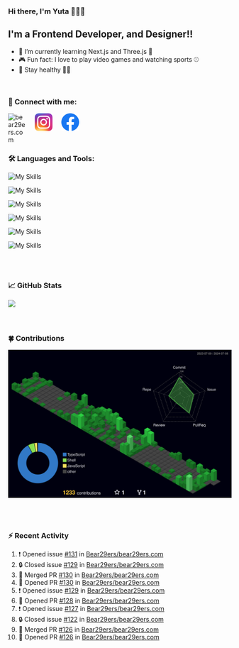### Hi there, I'm Yuta 🤟🏻🐻

## I'm a Frontend Developer, and Designer!!

- 🌱 I’m currently learning Next.js and Three.js 🤣
- 🎮 Fun fact: I love to play video games and watching sports ⚾️
- 🏃 Stay healthy 🏋🏻

<br />

### :wave: Connect with me:

[<img align="left" alt="bear29ers.com" width="40px" src="https://user-images.githubusercontent.com/39920490/156489586-f125813b-e344-46d6-9306-f5786684b976.jpg" style="margin-right: 20px;" />](https://bear29ers.com)
[<img align="left" alt="Yuta Okuma | Instagram" width="40px" src="https://github.com/github/explore/blob/main/topics/instagram/instagram.png?raw=true" style="margin-right: 20px;" />](https://www.instagram.com/bear29ers/)
[<img align="left" alt="Yuta Okuma | Facebook" width="40px" src="https://github.com/github/explore/blob/main/topics/facebook/facebook.png?raw=true" style="margin-right: 20px;" />](https://www.facebook.com/bear29ers/)

<!-- [<img align="left" alt="Yuta Okuma | Wantedly" width="40px" src="https://user-images.githubusercontent.com/39920490/156489528-fdc520d6-10f1-43b6-8bf8-fadf8dcf1a90.jpg" style="margin-right: 20px;" />](https://www.wantedly.com/id/yuta_okuma_b) -->

<br />
<br />
<br />
<br />

### :hammer_and_wrench: Languages and Tools:

![My Skills](https://skillicons.dev/icons?i=html,css,sass,bootstrap,tailwind,js,ts,jquery,threejs,react)

![My Skills](https://skillicons.dev/icons?i=styledcomponents,emotion,materialui,nextjs,vercel,vue,nuxt,pinia,nodejs,express)

![My Skills](https://skillicons.dev/icons?i=webpack,vite,jest,vitest,babel,regex,npm,pnpm,php,laravel)

![My Skills](https://skillicons.dev/icons?i=mysql,sqlite,docker,git,github,githubactions,aws,firebase,vim,neovim)

![My Skills](https://skillicons.dev/icons?i=linux,bash,lua,markdown,svg,webstorm,vscode,atom,figma,xd)

![My Skills](https://skillicons.dev/icons?i=ps,ai,pr,ae,postman,sentry,codepen,stackoverflow,discord,apple)

<br />
<br />

### :chart_with_upwards_trend: GitHub Stats

<div style="display: flex;">
    <a href="https://github.com/Bear29ers">
        <img height="220px;" src="https://github-readme-stats-bear29ers.vercel.app/api?username=Bear29ers&show_icons=true&theme=bear">
    </a>
</div>

<br />
<br />

### :four_leaf_clover: Contributions

![](./profile-3d-contrib/profile-night-green.svg)

<br />
<br />

### :zap: Recent Activity

<!--START_SECTION:activity-->

1. ❗ Opened issue [#131](https://github.com/Bear29ers/bear29ers.com/issues/131) in [Bear29ers/bear29ers.com](https://github.com/Bear29ers/bear29ers.com)
2. 🔒 Closed issue [#129](https://github.com/Bear29ers/bear29ers.com/issues/129) in [Bear29ers/bear29ers.com](https://github.com/Bear29ers/bear29ers.com)
3. 🎉 Merged PR [#130](https://github.com/Bear29ers/bear29ers.com/pull/130) in [Bear29ers/bear29ers.com](https://github.com/Bear29ers/bear29ers.com)
4. 💪 Opened PR [#130](https://github.com/Bear29ers/bear29ers.com/pull/130) in [Bear29ers/bear29ers.com](https://github.com/Bear29ers/bear29ers.com)
5. ❗ Opened issue [#129](https://github.com/Bear29ers/bear29ers.com/issues/129) in [Bear29ers/bear29ers.com](https://github.com/Bear29ers/bear29ers.com)
6. 💪 Opened PR [#128](https://github.com/Bear29ers/bear29ers.com/pull/128) in [Bear29ers/bear29ers.com](https://github.com/Bear29ers/bear29ers.com)
7. ❗ Opened issue [#127](https://github.com/Bear29ers/bear29ers.com/issues/127) in [Bear29ers/bear29ers.com](https://github.com/Bear29ers/bear29ers.com)
8. 🔒 Closed issue [#122](https://github.com/Bear29ers/bear29ers.com/issues/122) in [Bear29ers/bear29ers.com](https://github.com/Bear29ers/bear29ers.com)
9. 🎉 Merged PR [#126](https://github.com/Bear29ers/bear29ers.com/pull/126) in [Bear29ers/bear29ers.com](https://github.com/Bear29ers/bear29ers.com)
10. 💪 Opened PR [#126](https://github.com/Bear29ers/bear29ers.com/pull/126) in [Bear29ers/bear29ers.com](https://github.com/Bear29ers/bear29ers.com)

<!--END_SECTION:activity-->
